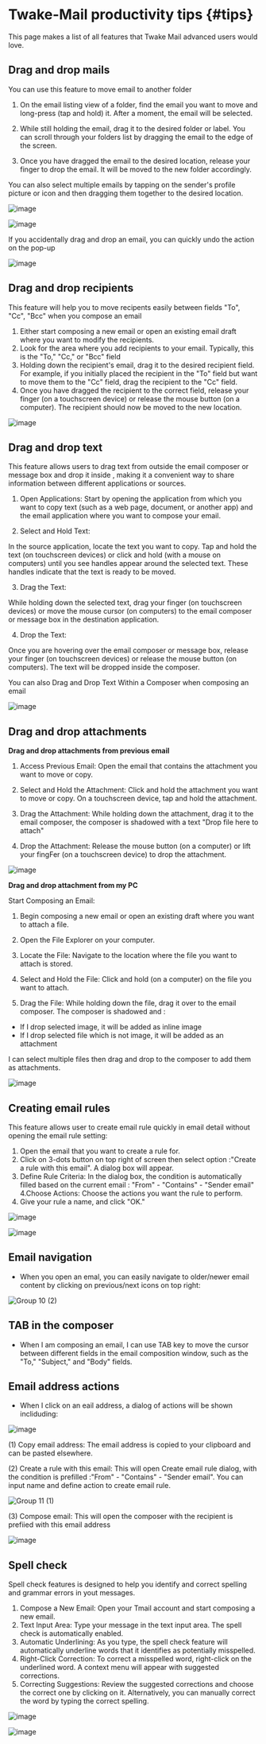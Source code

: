 # Twake-Mail productivity tips {#tips}

This page makes a list of all features that Twake Mail advanced users would love.

## Drag and drop mails

You can use this feature to move email to another folder 

1. On the email listing view of a folder, find the email you want to move and long-press (tap and hold) it. After a moment, the email will be selected.

2. While still holding the email, drag it to the desired folder or label. You can scroll through your folders list by dragging the email to the edge of the screen.

3. Once you have dragged the email to the desired location, release your finger to drop the email. It will be moved to the new folder accordingly.

You can also select multiple emails by tapping on the sender's profile picture or icon and then dragging them together to the desired location.


![image](https://github.com/linagora/tmail-flutter/assets/68209176/ab25efe7-9063-477e-af22-1d7a2617ca3f)

![image](https://github.com/linagora/tmail-flutter/assets/68209176/4e661adb-d100-451f-94cb-17f4a373b5d3)


If you accidentally drag and drop an email, you can quickly undo the action on the pop-up

![image](https://github.com/linagora/tmail-flutter/assets/68209176/35375803-05f5-4031-b15a-467b8e7cae84)


## Drag and drop recipients

This feature will help you to move recipents easily between fields "To", "Cc", "Bcc" when you compose an email

1. Either start composing a new email or open an existing email draft where you want to modify the recipients.
2. Look for the area where you add recipients to your email. Typically, this is the "To," "Cc," or "Bcc" field
3. Holding down the recipient's email, drag it to the desired recipient field. For example, if you initially placed the recipient in the "To" field but want to move them to the "Cc" field, drag the recipient to the "Cc" field.
4. Once you have dragged the recipient to the correct field, release your finger (on a touchscreen device) or release the mouse button (on a computer). The recipient should now be moved to the new location.

![image](https://github.com/linagora/tmail-flutter/assets/68209176/99f81433-2f53-4e93-bcb6-993b884d5b9f)

## Drag and drop text

This feature allows users to drag text from outside the email composer or message box and drop it inside , making it a convenient way to share information between different applications or sources.

1. Open Applications: Start by opening the application from which you want to copy text (such as a web page, document, or another app) and the email application where you want to compose your email.

2. Select and Hold Text:

In the source application, locate the text you want to copy. Tap and hold the text (on touchscreen devices) or click and hold (with a mouse on computers) until you see handles appear around the selected text. These handles indicate that the text is ready to be moved.

3. Drag the Text:

While holding down the selected text, drag your finger (on touchscreen devices) or move the mouse cursor (on computers) to the email composer or message box in the destination application.

4. Drop the Text:

Once you are hovering over the email composer or message box, release your finger (on touchscreen devices) or release the mouse button (on computers). The text will be dropped inside the composer.

You can also Drag and Drop Text Within a Composer when composing an email 

![image](https://github.com/linagora/tmail-flutter/assets/68209176/81b234ab-754a-4cdb-bad6-bd0f09f4aa31)



## Drag and drop attachments

**Drag and drop attachments from previous email**

1. Access Previous Email: Open the email that contains the attachment you want to move or copy.

2. Select and Hold the Attachment: Click and hold the attachment you want to move or copy. On a touchscreen device, tap and hold the attachment.

3. Drag the Attachment: While holding down the attachment, drag it to the email composer, the composer is shadowed with a text "Drop file here to attach"

4. Drop the Attachment: Release the mouse button (on a computer) or lift your fingFer (on a touchscreen device) to drop the attachment.


![image](https://github.com/linagora/tmail-flutter/assets/68209176/ffbbe0c7-65ae-408d-b2e7-404405e90fb3)

**Drag and drop attachment from my PC**

Start Composing an Email:

1. Begin composing a new email or open an existing draft where you want to attach a file.

2. Open the File Explorer on your computer.

3. Locate the File: Navigate to the location where the file you want to attach is stored.

4. Select and Hold the File: Click and hold (on a computer) on the file you want to attach.

5. Drag the File:
While holding down the file, drag it over to the email composer. The composer is shadowed and :

- If I drop selected image, it will be added as inline image
- If I drop selected file which is not image, it will be added as an attachment

I can select multiple files then drag and drop to the composer to add them as attachments.


![image](https://github.com/linagora/tmail-flutter/assets/68209176/343e91ca-e533-4fee-a6b4-243e405a0c01)

## Creating email rules

This feature allows user to create email rule quickly in email detail without opening the email rule setting:

1. Open the email that you want to create a rule for.
2. Click on 3-dots button on top right of screen then select option :"Create a rule with this email". A dialog box will appear.
3. Define Rule Criteria:
In the dialog box, the condition is automatically filled based on the current email  : "From" - "Contains" - "Sender email"
4.Choose Actions:
Choose the actions you want the rule to perform.
5. Give your rule a name, and click "OK."

![image](https://github.com/user-attachments/assets/5507e841-308f-4f7a-9cdc-c2333a22482f)

![image](https://github.com/user-attachments/assets/3bb1c427-34a3-46a4-bdf4-92431844f128)


## Email navigation

- When you open an emal, you can easily navigate to older/newer email content by clicking on previous/next icons on top right: 

![Group 10 (2)](https://github.com/user-attachments/assets/bbfc8fbb-fd4f-4092-a944-a3da705c3783)


## TAB in the composer

- When I am composing an email, I can use TAB key to move the cursor between different fields in the email composition window, such as the "To," "Subject," and "Body" fields.

## Email address actions

- When I click on an eail address, a dialog of actions will be shown incliduding:

 ![image](https://github.com/user-attachments/assets/da287a10-3d95-49ec-829b-65de44a8bbd4)


(1) Copy email address: The email address is copied to your clipboard and can be pasted elsewhere.

(2) Create a rule with this email: This will open Create email rule dialog, with the condition is prefilled :"From" - "Contains" - "Sender email". You can input name and define action to create email rule. 

![Group 11 (1)](https://github.com/user-attachments/assets/208787fa-8378-4266-807d-b1801a7205c5)

(3) Compose email: This will open the composer with the recipient is prefiied with this email address 

![image](https://github.com/user-attachments/assets/a9edba0d-2a6d-4eab-bdf7-41e40f4b96e9)


## Spell check 

Spell check features is designed to help you identify and correct spelling and grammar errors in yout messages. 

1. Compose a New Email:
Open your Tmail account and start composing a new email.
2. Text Input Area:
Type your message in the text input area. The spell check is automatically enabled. 
4. Automatic Underlining:
As you type, the spell check feature will automatically underline words that it identifies as potentially misspelled.
5. Right-Click Correction:
To correct a misspelled word, right-click on the underlined word. A context menu will appear with suggested corrections.
7. Correcting Suggestions:
Review the suggested corrections and choose the correct one by clicking on it. Alternatively, you can manually correct the word by typing the correct spelling.


![image](https://github.com/linagora/tmail-flutter/assets/68209176/7e4e9154-c0fc-416b-ae7f-1866d8d28c99)

![image](https://github.com/linagora/tmail-flutter/assets/68209176/04880647-a006-4511-9fa1-85df468a8cce)


